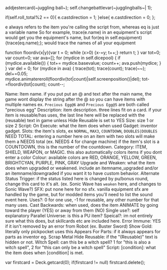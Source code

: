 addjestercard(~juggling ball~); self.changebattlevar(~jugglingballs~| 1);

if(self.roll_total%2 == 0){ e.castdirection = 1; }else{ e.castdirection = 0; };

e always refers to the item you're calling the script from, whereas eq is just a variable name
So for example, trace(e.name) in an equipment's script would get you the equipment's name, but for(eq in self.equipment){trace(eq.name);}; would trace the names of all your equipment

function floordiv(x|y){var t = 0; while (x>0) {x-=y; t++;} return t; } var tot=0; var count=0; var ava=[]; for (mydice in self.dicepool) { if (mydice.available()) { tot+= mydice.basevalue; count++; ava.push(mydice; } } var del = 0; for (mydice in ava) { trace(tot); trace(count); trace(~~); del+=0.05; mydice.animatereroll(floordiv(tot|count)|self.screenposition()|del); tot-=floordiv(tot|count); count--;


Name: Item name. if you put put an @ and text after the main name, the game wont display the string after the @ so you can have items with multiple names ex. `Precious Egg@6` and `Precious Egg@5` are both called "precious egg"
Description: item description. three lines fit on a card. if your item is reusable/has uses, the last line here will be replaced with the (reusable) text in game unless Hide Reusable is set to YES
Size: size 1 or size 2
Script: On Execute: what the item does when used
Gadget: inventor gadget.
Slots: the item's slots, ex `NORMAL`, `MAX3`, `COUNTDOWN`, `DOUBLES|DOUBLES`
NEED TOTAL: entering a number here on an item with two slots will make them a NEEDS total (ex. NEEDS 4 for change machine) if the item's slot is a COUNTDOWN, this is the number of the countdown.
Category: ITEM, SHIELD, WEAPON, or MAGIC. this also automatically colors items if you dont enter a color
Colour: available colors are RED, ORANGE, YELLOW, GREEN, BRIGHTCYAN, PURPLE, PINK, GRAY
Upgrade and Weaken: what the item does when upgraded or weakened. include an itemname_upgraded and/or an itemname/downgraded if you want it to have custom behavior.
Alternate Status Trigger: if the status listed here is changed by pu/bonus round, change this card to it's alt. (ex. Sonic Wave has `weaken` here, and changes to Sonic Wave?)
SFX: put none here for no sfx. vanilla equipment sfx are handled by the game, but for modded items you'll need to list the sound event here.
Uses?: 0 for one use, -1 for reusable, any other number for that many uses.
Cast Backwards: when used, does the item ANIMATE by going toward the player (YES) or away from them (NO)
Single use?: self explanatory
Parallel Universe: is this a PU item?
Speical?: im not entirely sure what this does, but skillcards etc are included here.
Error Immune: YES if it isn't removed by an error from Robot (ex. Buster Sword)
Show Gold: literally only pickpocket uses this
Appears For Parts: if it always appears for parts as inventor eg. Scrap Metal
Hide Reusable: if the "(Reusable)" text is hidden or not.
Witch Spell: can this be a witch spell? 1 for "this is also a witch spell", 2 for "this can only be a witch spell"
Script: [condition]: what the item does when [condition] is met.


var firstcard = Deck.getcard(0); if(firstcard != null) firstcard.delete();